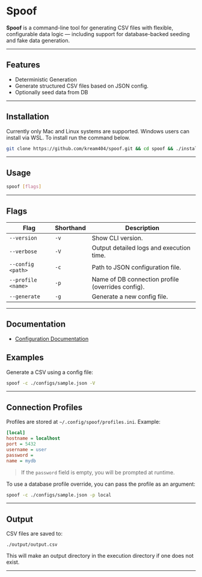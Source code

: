 # Spoof

**Spoof** is a command-line tool for generating CSV files with flexible, configurable data logic — including support for database-backed seeding and fake data generation.

---
## Features
- Deterministic Generation
- Generate structured CSV files based on JSON config.
- Optionally seed data from DB
---
## Installation

Currently only Mac and Linux systems are supported. Windows users can install via WSL. To install run the command below.

```bash
git clone https://github.com/kream404/spoof.git && cd spoof && ./install.sh
```

---

## Usage

```bash
spoof [flags]
```

---

## Flags

| Flag                      | Shorthand | Description                                         |
|---------------------------|-----------|-----------------------------------------------------|
| `--version`               | `-v`      | Show CLI version.                                   |
| `--verbose`               | `-V`      | Output detailed logs and execution time.            |
| `--config <path>`         | `-c`      | Path to JSON configuration file.                    |
| `--profile <name>`        | `-p`      | Name of DB connection profile (overrides config).   |
| `--generate`               | `-g`      | Generate a new config file.                                   |

---


## Documentation

- [Configuration Documentation](./docs/config.md)

## Examples

Generate a CSV using a config file:

```bash
spoof -c ./configs/sample.json -V
```
---

## Connection Profiles

Profiles are stored at `~/.config/spoof/profiles.ini`. Example:

```ini
[local]
hostname = localhost
port = 5432
username = user
password =
name = mydb
```

> If the `password` field is empty, you will be prompted at runtime.


To use a database profile override, you can pass the profile as an argument:

```bash
spoof -c ./configs/sample.json -p local
```

---

## Output

CSV files are saved to:

```
./output/output.csv
```

This will make an output directory in the execution directory if one does not exist.

---
